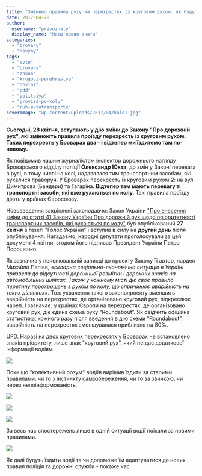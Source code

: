 ```yaml
---
title: "Змінено правила руху на перехрестях із круговим рухом: як будуть їздити у Броварах? - ФОТО. ОНОВЛЕНО"
date: 2017-04-28
author: 
  username: "pravoznaty"
  display_name: "Маєш право знати"
categories: 
  - "brovary"
  - "novyny"
tags: 
  - "avto"
  - "brovary"
  - "zakon"
  - "krugovi-perehrestya"
  - "novini"
  - "pdd"
  - "politsiya"
  - "proyizd-po-kolu"
  - "ruh-avtotransportu"
coverImage: "wp-content/uploads/2017/04/kolo1.jpg"
---
```


**Сьогодні, 28 квітня, вступають у дію зміни до Закону "Про дорожній рух", які змінюють правила проїзду перехресть із круговим рухом. Таких перехресть у Броварах два - і відтепер ми їздитемо там по-новому.**

Як повідомив нашим журналістам інспектор дорожнього нагляду Броварського відділу поліції **Олександр Юхта**, до змін у Законі перевага в русі, в тому числі на колі, надавалася тим транспортним засобам, які рухалися праворуч. У Броварах перехресть із круговим рухом **2**: на вул. Димитрова (Бандери) та Гагаріна. **Відтепер там мають перевагу ті транспортні засоби, які вже рухаються по колу**. Такі правила проїзду діють у країнах Євросоюзу.

Нововведення закріплені законодавчо: Закон України ["Про внесення зміни до статті 41 Закону України Про дорожній рух щодо пріоритетності транспортних засобів, які рухаються по колу"](http://zakon2.rada.gov.ua/laws/show/1993-19) був опублікований **27 квітня** в газеті "Голос України" і вступив в силу на **другий день** після опублікування. Нагадаємо, народні депутати проголосували за цей документ 4 квітня, згодом його підписав Президент України Петро Порошенко.

Як зазначив у пояснювальній записці до проекту Закону її автор, нардеп Михайло Папієв, _«складна соціально-економічна ситуація в Україні призвела до відсутності дорожньої розмітки і дорожніх знаків на автомобільних шляхах. Також у кожному місті діє своє правило перетину перехрещень з рухом по колу, що спричинює аварійність на таких ділянках»._ Тож ухвалення такого законопроекту зменшить аварійність на перехрестях, де організовано круговий рух, підкреслює нареп. І зазначає: у країнах Європи на перехрестях, де організовано круговий рух, діє єдина схема руху “Roundabout”. Як свідчить офіційна статистика, кожного разу після введення в дію схеми “Roundabout”, аварійність на перехрестях зменшувалася приблизно на 80%.

UPD. Наразі на двох кругових перехрестях у Броварах не встановлено знаків пріоритету, лише знак "круговий рух", який не дає додаткової інформації водіям.

[![](https://mpz.brovary.org/wp-content/uploads/2017/04/ruh-po-kolu-9.jpg)](https://mpz.brovary.org/wp-content/uploads/2017/04/ruh-po-kolu-9.jpg)

Поки що "колективний розум" водіїв вирішив їздити за старими правилами: чи то з інстинкту самозбереження, чи то за звичкою, чи через непоінформованість.

[![](https://mpz.brovary.org/wp-content/uploads/2017/04/ruh-po-kolu-7.jpg)](https://mpz.brovary.org/wp-content/uploads/2017/04/ruh-po-kolu-7.jpg)

[![](https://mpz.brovary.org/wp-content/uploads/2017/04/ruh-po-kolu-15.jpg)](https://mpz.brovary.org/wp-content/uploads/2017/04/ruh-po-kolu-15.jpg)

[![](https://mpz.brovary.org/wp-content/uploads/2017/04/ruh-po-kolu-20.jpg)](https://mpz.brovary.org/wp-content/uploads/2017/04/ruh-po-kolu-20.jpg)

За весь час спостережень лише в одній ситуації водії поїхали за новими правилами.

[![](https://mpz.brovary.org/wp-content/uploads/2017/04/ruh-po-kolu-17.jpg)](https://mpz.brovary.org/wp-content/uploads/2017/04/ruh-po-kolu-17.jpg)

Як далі будуть їздити водії та чи допоможе їм адаптуватися до нових правил поліція та дорожні служби - покаже час.
